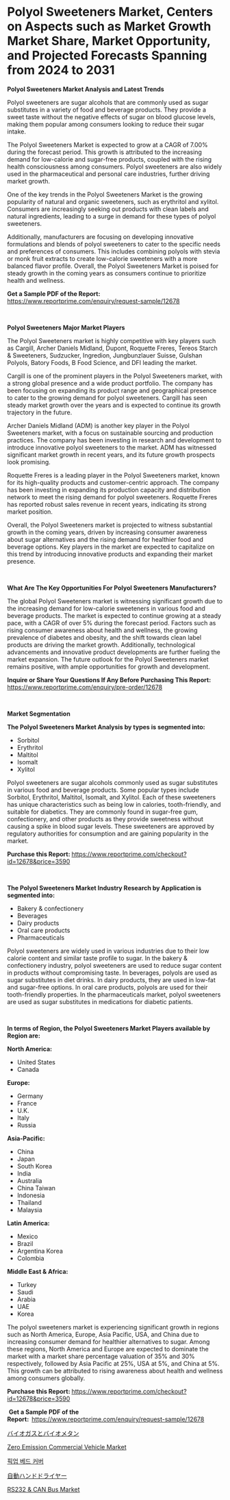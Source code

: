 <p><h1>Polyol Sweeteners Market, Centers on Aspects such as Market Growth Market Share, Market Opportunity, and Projected Forecasts Spanning from 2024 to 2031</h1></p><p><strong>Polyol Sweeteners Market Analysis and Latest Trends</strong></p>
<p><p>Polyol sweeteners are sugar alcohols that are commonly used as sugar substitutes in a variety of food and beverage products. They provide a sweet taste without the negative effects of sugar on blood glucose levels, making them popular among consumers looking to reduce their sugar intake.</p><p>The Polyol Sweeteners Market is expected to grow at a CAGR of 7.00% during the forecast period. This growth is attributed to the increasing demand for low-calorie and sugar-free products, coupled with the rising health consciousness among consumers. Polyol sweeteners are also widely used in the pharmaceutical and personal care industries, further driving market growth.</p><p>One of the key trends in the Polyol Sweeteners Market is the growing popularity of natural and organic sweeteners, such as erythritol and xylitol. Consumers are increasingly seeking out products with clean labels and natural ingredients, leading to a surge in demand for these types of polyol sweeteners.</p><p>Additionally, manufacturers are focusing on developing innovative formulations and blends of polyol sweeteners to cater to the specific needs and preferences of consumers. This includes combining polyols with stevia or monk fruit extracts to create low-calorie sweeteners with a more balanced flavor profile. Overall, the Polyol Sweeteners Market is poised for steady growth in the coming years as consumers continue to prioritize health and wellness.</p></p>
<p><strong>Get a Sample PDF of the Report:&nbsp;</strong> <a href="https://www.reportprime.com/enquiry/request-sample/12678">https://www.reportprime.com/enquiry/request-sample/12678</a></p>
<p>&nbsp;</p>
<p><strong>Polyol Sweeteners Major Market Players</strong></p>
<p><p>The Polyol Sweeteners market is highly competitive with key players such as Cargill, Archer Daniels Midland, Dupont, Roquette Freres, Tereos Starch & Sweeteners, Sudzucker, Ingredion, Jungbunzlauer Suisse, Gulshan Polyols, Batory Foods, B Food Science, and DFI leading the market.</p><p>Cargill is one of the prominent players in the Polyol Sweeteners market, with a strong global presence and a wide product portfolio. The company has been focusing on expanding its product range and geographical presence to cater to the growing demand for polyol sweeteners. Cargill has seen steady market growth over the years and is expected to continue its growth trajectory in the future.</p><p>Archer Daniels Midland (ADM) is another key player in the Polyol Sweeteners market, with a focus on sustainable sourcing and production practices. The company has been investing in research and development to introduce innovative polyol sweeteners to the market. ADM has witnessed significant market growth in recent years, and its future growth prospects look promising.</p><p>Roquette Freres is a leading player in the Polyol Sweeteners market, known for its high-quality products and customer-centric approach. The company has been investing in expanding its production capacity and distribution network to meet the rising demand for polyol sweeteners. Roquette Freres has reported robust sales revenue in recent years, indicating its strong market position.</p><p>Overall, the Polyol Sweeteners market is projected to witness substantial growth in the coming years, driven by increasing consumer awareness about sugar alternatives and the rising demand for healthier food and beverage options. Key players in the market are expected to capitalize on this trend by introducing innovative products and expanding their market presence.</p></p>
<p>&nbsp;</p>
<p><strong>What Are The Key Opportunities For Polyol Sweeteners Manufacturers?</strong></p>
<p><p>The global Polyol Sweeteners market is witnessing significant growth due to the increasing demand for low-calorie sweeteners in various food and beverage products. The market is expected to continue growing at a steady pace, with a CAGR of over 5% during the forecast period. Factors such as rising consumer awareness about health and wellness, the growing prevalence of diabetes and obesity, and the shift towards clean label products are driving the market growth. Additionally, technological advancements and innovative product developments are further fueling the market expansion. The future outlook for the Polyol Sweeteners market remains positive, with ample opportunities for growth and development.</p></p>
<p><strong>Inquire or Share Your Questions If Any Before Purchasing This Report:</strong> <a href="https://www.reportprime.com/enquiry/pre-order/12678">https://www.reportprime.com/enquiry/pre-order/12678</a></p>
<p>&nbsp;</p>
<p><strong>Market Segmentation</strong></p>
<p><strong>The Polyol Sweeteners Market Analysis by types is segmented into:</strong></p>
<p><ul><li>Sorbitol</li><li>Erythritol</li><li>Maltitol</li><li>Isomalt</li><li>Xylitol</li></ul></p>
<p><p>Polyol sweeteners are sugar alcohols commonly used as sugar substitutes in various food and beverage products. Some popular types include Sorbitol, Erythritol, Maltitol, Isomalt, and Xylitol. Each of these sweeteners has unique characteristics such as being low in calories, tooth-friendly, and suitable for diabetics. They are commonly found in sugar-free gum, confectionery, and other products as they provide sweetness without causing a spike in blood sugar levels. These sweeteners are approved by regulatory authorities for consumption and are gaining popularity in the market.</p></p>
<p><strong>Purchase this Report:&nbsp;</strong><a href="https://www.reportprime.com/checkout?id=12678&price=3590">https://www.reportprime.com/checkout?id=12678&price=3590</a></p>
<p>&nbsp;</p>
<p><strong>The Polyol Sweeteners Market Industry Research by Application is segmented into:</strong></p>
<p><ul><li>Bakery & confectionery</li><li>Beverages</li><li>Dairy products</li><li>Oral care products</li><li>Pharmaceuticals</li></ul></p>
<p><p>Polyol sweeteners are widely used in various industries due to their low calorie content and similar taste profile to sugar. In the bakery & confectionery industry, polyol sweeteners are used to reduce sugar content in products without compromising taste. In beverages, polyols are used as sugar substitutes in diet drinks. In dairy products, they are used in low-fat and sugar-free options. In oral care products, polyols are used for their tooth-friendly properties. In the pharmaceuticals market, polyol sweeteners are used as sugar substitutes in medications for diabetic patients.</p></p>
<p>&nbsp;</p>
<p><strong>In terms of Region, the Polyol Sweeteners Market Players available by Region are:</strong></p>
<p>
    <p> <strong> North America: </strong>
        <ul>
            <li>United States</li>
            <li>Canada</li>
        </ul>
        </p> 
    <p> <strong> Europe: </strong>
        <ul>
            <li>Germany</li>
            <li>France</li>
            <li>U.K.</li>
            <li>Italy</li>
            <li>Russia</li>
        </ul>
        </p> 
    <p> <strong> Asia-Pacific: </strong>
        <ul>
            <li>China</li>
            <li>Japan</li>
            <li>South Korea</li>
            <li>India</li>
            <li>Australia</li>
            <li>China Taiwan</li>
            <li>Indonesia</li>
            <li>Thailand</li>
            <li>Malaysia</li>
        </ul>
        </p> 
    <p> <strong> Latin America: </strong>
        <ul>
            <li>Mexico</li>
            <li>Brazil</li>
            <li>Argentina Korea</li>
            <li>Colombia</li>
        </ul>
        </p> 
    <p> <strong> Middle East & Africa: </strong>
        <ul>
            <li>Turkey</li>
            <li>Saudi</li>
            <li>Arabia</li>
            <li>UAE</li>
            <li>Korea</li>
        </ul>
    </p>
    </p>
<p><p>The polyol sweeteners market is experiencing significant growth in regions such as North America, Europe, Asia Pacific, USA, and China due to increasing consumer demand for healthier alternatives to sugar. Among these regions, North America and Europe are expected to dominate the market with a market share percentage valuation of 35% and 30% respectively, followed by Asia Pacific at 25%, USA at 5%, and China at 5%. This growth can be attributed to rising awareness about health and wellness among consumers globally.</p></p>
<p><strong>Purchase this Report: </strong><a href="https://www.reportprime.com/checkout?id=12678&price=3590">https://www.reportprime.com/checkout?id=12678&price=3590</a></p>
<p>&nbsp;<strong>Get a Sample PDF of the Report:&nbsp;&nbsp;</strong><a href="https://www.reportprime.com/enquiry/request-sample/12678">https://www.reportprime.com/enquiry/request-sample/12678</a></p>
<p><strong></strong></p>
<p><p><a href="https://github.com/ycmtqqhvk3273/Market-Research-Report-List-1/blob/main/734525317279.md">バイオガスとバイオメタン</a></p><p><a href="https://issuu.com/reportprime-2/docs/zero-emission-commercial-vehicle-market-size-2030.">Zero Emission Commercial Vehicle Market</a></p><p><a href="https://github.com/lkwggful07722/Market-Research-Report-List-1/blob/main/393554015987.md">픽업 베드 커버</a></p><p><a href="https://github.com/mathieurico66/Market-Research-Report-List-1/blob/main/341875717280.md">自動ハンドドライヤー</a></p><p><a href="https://issuu.com/reportprime-2/docs/rs232-can-bus-market-size-2030.pptx">RS232 & CAN Bus Market</a></p></p>